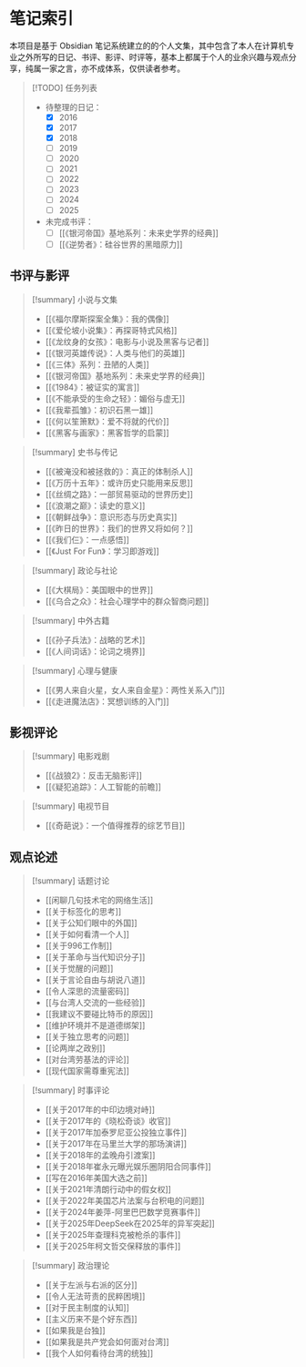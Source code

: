 # 笔记索引

本项目是基于 Obsidian 笔记系统建立的的个人文集，其中包含了本人在计算机专业之外所写的日记、书评、影评、时评等，基本上都属于个人的业余兴趣与观点分享，纯属一家之言，亦不成体系，仅供读者参考。

> [!TODO] 任务列表
>
> - 待整理的日记：
>   - [x] 2016
>   - [x] 2017
>   - [x] 2018
>   - [ ] 2019
>   - [ ] 2020
>   - [ ] 2021
>   - [ ] 2022
>   - [ ] 2023
>   - [ ] 2024
>   - [ ] 2025
> - 未完成书评：
>   - [ ] [[《银河帝国》基地系列：未来史学界的经典]]
>   - [ ] [[《逆势者》：硅谷世界的黑暗原力]]

## 书评与影评

> [!summary] 小说与文集
>
> - [[《福尔摩斯探案全集》：我的偶像]]
> - [[《爱伦坡小说集》：再探哥特式风格]]
> - [[《龙纹身的女孩》：电影与小说及黑客与记者]]
> - [[《银河英雄传说》：人类与他们的英雄]]
> - [[《三体》系列：丑陋的人类]]
> - [[《银河帝国》基地系列：未来史学界的经典]]
> - [[《1984》：被证实的寓言]]
> - [[《不能承受的生命之轻》：媚俗与虚无]]
> - [[《我辈孤雏》：初识石黑一雄]]
> - [[《何以笙箫默》：爱不将就的代价]]
> - [[《黑客与画家》：黑客哲学的启蒙]]

> [!summary] 史书与传记
>
> - [[《被淹没和被拯救的》：真正的体制杀人]]
> - [[《万历十五年》：或许历史只能用来反思]]
> - [[《丝绸之路》：一部贸易驱动的世界历史]]
> - [[《浪潮之巅》：读史的意义]]
> - [[《朝鲜战争》：意识形态与历史真实]]
> - [[《昨日的世界》：我们的世界又将如何？]]
> - [[《我们仨》：一点感悟]]
> - [[《Just For Fun》：学习即游戏]]

> [!summary] 政论与社论
>
> - [[《大棋局》：美国眼中的世界]]
> - [[《乌合之众》：社会心理学中的群众智商问题]]

> [!summary] 中外古籍
>
> - [[《孙子兵法》：战略的艺术]]
> - [[《人间词话》：论词之境界]]

> [!summary] 心理与健康
>
> - [[《男人来自火星，女人来自金星》：两性关系入门]]
> - [[《走进魔法店》：冥想训练的入门]]

## 影视评论

> [!summary] 电影戏剧
>
> - [[《战狼2》：反击无脑影评]]
> - [[《疑犯追踪》：人工智能的前瞻]]

> [!summary] 电视节目
>
> - [[《奇葩说》：一个值得推荐的综艺节目]]

## 观点论述

> [!summary] 话题讨论
>
> - [[闲聊几句技术宅的网络生活]]
> - [[关于标签化的思考]]
> - [[关于公知们眼中的外国]]
> - [[关于如何看清一个人]]
> - [[关于996工作制]]
> - [[关于革命与当代知识分子]]
> - [[关于觉醒的问题]]
> - [[关于言论自由与胡说八道]]
> - [[令人深思的流量密码]]
> - [[与台湾人交流的一些经验]] 
> - [[我建议不要碰比特币的原因]]
> - [[维护环境并不是道德绑架]]
> - [[关于独立思考的问题]]
> - [[论两岸之政别]]
> - [[对台湾劳基法的评论]]
> - [[现代国家需尊重宪法]]

> [!summary] 时事评论
>
> - [[关于2017年的中印边境对峙]]
> - [[关于2017年的《晓松奇谈》收官]]
> - [[关于2017年加泰罗尼亚公投独立事件]]
> - [[关于2017年在马里兰大学的那场演讲]]
> - [[关于2018年的孟晚舟引渡案]]
> - [[关于2018年崔永元曝光娱乐圈阴阳合同事件]]
> - [[写在2016年美国大选之前]]
> - [[关于2021年清朗行动中的假女权]]
> - [[关于2022年美国芯片法案与台积电的问题]]
> - [[关于2024年姜萍-阿里巴巴数学竞赛事件]]
> - [[关于2025年DeepSeek在2025年的异军突起]]
> - [[关于2025年查理科克被枪杀的事件]]
> - [[关于2025年柯文哲交保释放的事件]]

> [!summary] 政治理论
>
> - [[关于左派与右派的区分]]
> - [[令人无法苛责的民粹困境]]
> - [[对于民主制度的认知]]
> - [[主义历来不是个好东西]]
> - [[如果我是台独]]
> - [[如果我是共产党会如何面对台湾]]
> - [[我个人如何看待台湾的统独]]
